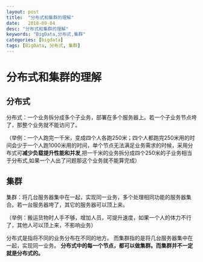 ```yaml
---
layout: post
title:  "分布式和集群的理解"
date:   2018-09-04
desc: "分布式和集群的理解"
keywords: "BigData,分布式,集群"
categories: [bigdata]
tags: [BigData, 分布式, 集群]
---
```


# 分布式和集群的理解

## 分布式

分布式：一个业务拆分成多个子业务，部署在多个服务器上。若一个子业务节点垮了，那整个业务就不能访问了。

（举例：一个人跑完一千米，变成四个人各跑250米；四个人都跑完250米用的时间会少于一个人跑1000米用的时间，单个节点无法满足业务需求的时候，采用分布式可**减少负载提升性能和并发**,把一千米的业务拆分成四个250米的子业务相当于分布式,如果一个人出了问题那这个业务就不能算完成）

## 集群

集群：将几台服务器集中在一起，实现同一业务，多个处理相同功能的服务器集合。若一台服务器垮了，其它的服务器可以顶上来。

（举例：搬运货物时人手不够，增加人员，可提升速度，如果一个人的体力不行了，其他人可以顶上来，不影响业务）


分布式是指将不同的业务分布在不同的地方。 而集群指的是将几台服务器集中在一起，实现同一业务。
**分布式中的每一个节点，都可以做集群。而集群并不一定就是分布式的。**
